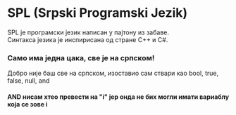 # SPL (Srpski Programski Jezik)
SPL је програмски језик написан у пајтону из забаве.\
Синтакса језика је инспирисана од стране C++ и C#.

### Само има једна цака, све је на српском!
Добро није баш све на српском, изоставио сам ствари као
bool, true, false, null, and 
#### AND нисам хтео превести на "i" јер онда не бих могли имати вариаблу која се зове i
